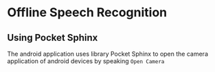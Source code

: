 # Offline Speech Recognition
## Using Pocket Sphinx

The android application uses library Pocket Sphinx to open the camera application of android devices by speaking `Open Camera`

